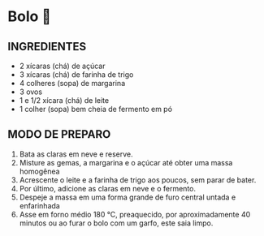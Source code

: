 # Bolo :cake:



## INGREDIENTES

- 2 xícaras (chá) de açúcar
- 3 xícaras (chá) de farinha de trigo
- 4 colheres (sopa) de margarina
- 3 ovos
- 1 e 1/2 xícara (chá) de leite
- 1 colher (sopa) bem cheia de fermento em pó



## MODO DE PREPARO

1. Bata as claras em neve e reserve.
2. Misture as gemas, a margarina e o açúcar até obter uma massa homogênea
3. Acrescente o leite e a farinha de trigo aos poucos, sem parar de bater.
4. Por último, adicione as claras em neve e o fermento.
5. Despeje a massa em uma forma grande de furo central untada e enfarinhada
6. Asse em forno médio 180 °C, preaquecido, por aproximadamente 40 minutos ou ao furar o bolo com um garfo, este saia limpo.